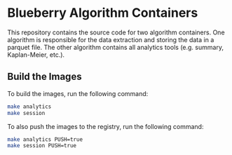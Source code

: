 # Blueberry Algorithm Containers

This repository contains the source code for two algorithm containers. One algorithm
is responsible for the data extraction and storing the data in a parquet file. The other
algorithm contains all analytics tools (e.g. summary, Kaplan-Meier, etc.).

## Build the Images

To build the images, run the following command:

```bash
make analytics
make session
```

To also push the images to the registry, run the following command:

```bash
make analytics PUSH=true
make session PUSH=true
```